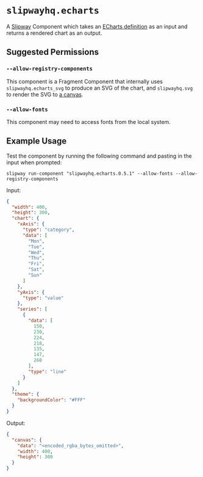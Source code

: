 # `slipwayhq.echarts`

A [Slipway](https://slipway.co/) Component which takes an [ECharts definition](https://echarts.apache.org/examples/en/index.html)
as an input and returns a rendered chart as an output.

## Suggested Permissions

### `--allow-registry-components`

This component is a Fragment Component that internally uses `slipwayhq.echarts_svg` to produce
an SVG of the chart, and `slipwayhq.svg` to render the SVG to [a canvas](https://slipway.co/docs/guides/canvases).

### `--allow-fonts`

This component may need to access fonts from the local system.

## Example Usage

Test the component by running the following command and pasting in the input when prompted:
```
slipway run-component "slipwayhq.echarts.0.5.1" --allow-fonts --allow-registry-components
```

Input:
```json
{
  "width": 400,
  "height": 300,
  "chart": {
    "xAxis": {
      "type": "category",
      "data": [
        "Mon",
        "Tue",
        "Wed",
        "Thu",
        "Fri",
        "Sat",
        "Sun"
      ]
    },
    "yAxis": {
      "type": "value"
    },
    "series": [
      {
        "data": [
          150,
          230,
          224,
          218,
          135,
          147,
          260
        ],
        "type": "line"
      }
    ]
  },
  "theme": {
    "backgroundColor": "#FFF"
  }
}
```

Output:
```json
{
  "canvas": {
    "data": "<encoded_rgba_bytes_omitted>",
    "width": 400,
    "height": 300
  }
}
```
